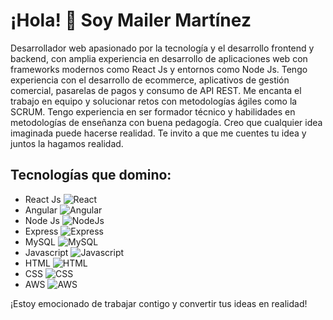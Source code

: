 # ¡Hola! 👋 Soy Mailer Martínez

Desarrollador web apasionado por la tecnología y el desarrollo frontend y backend, con amplia experiencia en desarrollo de aplicaciones web con frameworks modernos como React Js y entornos como Node Js. Tengo experiencia con el desarrollo de ecommerce, aplicativos de gestión comercial, pasarelas de pagos y consumo de API REST. Me encanta el trabajo en equipo y solucionar retos con metodologías ágiles como la SCRUM. Tengo experiencia en ser formador técnico y habilidades en metodologías de enseñanza con buena pedagogía. Creo que cualquier idea imaginada puede hacerse realidad. Te invito a que me cuentes tu idea y juntos la hagamos realidad.

## Tecnologías que domino:

- React Js ![React](https://img.shields.io/badge/-ReactJs-61DAFB?style=flat&logo=react&logoColor=white)
- Angular ![Angular](https://img.shields.io/badge/-Angular-DD0031?style=flat&logo=angular&logoColor=white)
- Node Js ![NodeJs](https://img.shields.io/badge/-Node.js-339933?style=flat&logo=node.js&logoColor=white)
- Express ![Express](https://img.shields.io/badge/-Express-000000?style=flat&logo=express&logoColor=white)
- MySQL ![MySQL](https://img.shields.io/badge/-MySQL-4479A1?style=flat&logo=mysql&logoColor=white)
- Javascript ![Javascript](https://img.shields.io/badge/-JavaScript-F7DF1E?style=flat&logo=javascript&logoColor=black)
- HTML ![HTML](https://img.shields.io/badge/-HTML5-E34F26?style=flat&logo=html5&logoColor=white)
- CSS ![CSS](https://img.shields.io/badge/-CSS3-1572B6?style=flat&logo=css3&logoColor=white)
- AWS ![AWS](https://img.shields.io/badge/-Amazon%20AWS-232F3E?style=flat&logo=amazon-aws&logoColor=white)

¡Estoy emocionado de trabajar contigo y convertir tus ideas en realidad!
